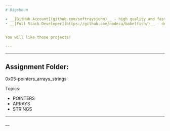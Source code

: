 ```yaml
---
# Bigsheun

- __[GitHub Account](github.com/softraysjohn)__ - high quality and fast image resize in browser.
- __[Full Stack Developer](https://github.com/nodeca/babelfish/)__ - developer friendly


You will like those projects!

---
```


___
## Assignment Folder: 
0x05-pointers_arrays_strings

Topics:
 - POINTERS
 - ARRAYS
 - STRINGS
___
__


